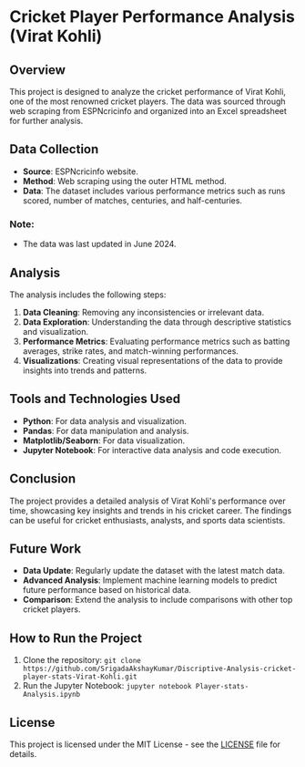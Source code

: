 # Cricket Player Performance Analysis (Virat Kohli)

## Overview
This project is designed to analyze the cricket performance of Virat Kohli, one of the most renowned cricket players. The data was sourced through web scraping from ESPNcricinfo and organized into an Excel spreadsheet for further analysis.

## Data Collection
- **Source**: ESPNcricinfo website.
- **Method**: Web scraping using the outer HTML method.
- **Data**: The dataset includes various performance metrics such as runs scored, number of matches, centuries, and half-centuries.

### Note:
- The data was last updated in June 2024.

## Analysis
The analysis includes the following steps:
1. **Data Cleaning**: Removing any inconsistencies or irrelevant data.
2. **Data Exploration**: Understanding the data through descriptive statistics and visualization.
3. **Performance Metrics**: Evaluating performance metrics such as batting averages, strike rates, and match-winning performances.
4. **Visualizations**: Creating visual representations of the data to provide insights into trends and patterns.

## Tools and Technologies Used
- **Python**: For data analysis and visualization.
- **Pandas**: For data manipulation and analysis.
- **Matplotlib/Seaborn**: For data visualization.
- **Jupyter Notebook**: For interactive data analysis and code execution.

## Conclusion
The project provides a detailed analysis of Virat Kohli's performance over time, showcasing key insights and trends in his cricket career. The findings can be useful for cricket enthusiasts, analysts, and sports data scientists.

## Future Work
- **Data Update**: Regularly update the dataset with the latest match data.
- **Advanced Analysis**: Implement machine learning models to predict future performance based on historical data.
- **Comparison**: Extend the analysis to include comparisons with other top cricket players.

## How to Run the Project
1. Clone the repository: `git clone https://github.com/SrigadaAkshayKumar/Discriptive-Analysis-cricket-player-stats-Virat-Kohli.git`
3. Run the Jupyter Notebook: `jupyter notebook Player-stats-Analysis.ipynb`

## License
This project is licensed under the MIT License - see the [LICENSE](LICENSE) file for details.
